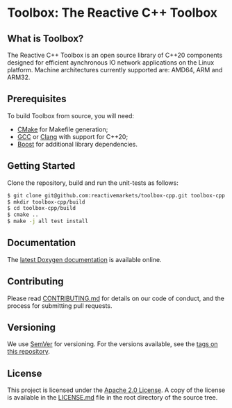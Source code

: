 # Toolbox: The Reactive C++ Toolbox

## What is Toolbox?

The Reactive C++ Toolbox is an open source library of C++20 components designed for efficient
aynchronous IO network applications on the Linux platform. Machine architectures currently supported
are: AMD64, ARM and ARM32.

## Prerequisites

To build Toolbox from source, you will need:

- [CMake](http://www.cmake.org/) for Makefile generation;
- [GCC](http://gcc.gnu.org/) or [Clang](http://clang.llvm.org/) with support for C++20;
- [Boost](http://www.boost.org/) for additional library dependencies.

## Getting Started

Clone the repository, build and run the unit-tests as follows:

```bash
$ git clone git@github.com:reactivemarkets/toolbox-cpp.git toolbox-cpp
$ mkdir toolbox-cpp/build
$ cd toolbox-cpp/build
$ cmake ..
$ make -j all test install
```

## Documentation

The [latest Doxygen documentation](https://docs.toolbox.reactivemarkets.com) is available online.

## Contributing

Please read [CONTRIBUTING.md](CONTRIBUTING.md) for details on our code of conduct, and the process
for submitting pull requests.

## Versioning

We use [SemVer](https://semver.org/) for versioning. For the versions available, see the [tags on
this repository](https://github.com/reactivemarkets/toolbox-cpp/tags).

## License

This project is licensed under the [Apache 2.0
License](https://www.apache.org/licenses/LICENSE-2.0). A copy of the license is available in the
[LICENSE.md](LICENSE.md) file in the root directory of the source tree.

